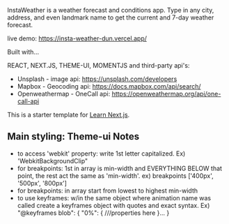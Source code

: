 InstaWeather is a weather forecast and conditions app. Type in any city, address, and even landmark name to get the current and 7-day weather forecast.

live demo: https://insta-weather-dun.vercel.app/

Built with...

REACT, NEXT.JS, THEME-UI, MOMENTJS and third-party api's:

- Unsplash - image api: https://unsplash.com/developers
- Mapbox - Geocoding api: https://docs.mapbox.com/api/search/
- Openweathermap - OneCall api: https://openweathermap.org/api/one-call-api

This is a starter template for [Learn Next.js](https://nextjs.org/learn).

## Main styling: Theme-ui Notes

- to access 'webkit' property: write 1st letter capitalized. Ex) 'WebkitBackgroundClip"
- for breakpoints: 1st in array is min-width and EVERYTHING BELOW that point, the rest act the same as 'min-width'. ex) breakpoints ['400px', '500px', '800px']
- for breakpoints: in array start from lowest to highest min-width
- to use keyframes: w/in the same object where animation name was called create a keyframes object with quotes and exact syntax. Ex)
  "@keyframes blob": {
  "0%": {
  ///properties here
  }...
  }
